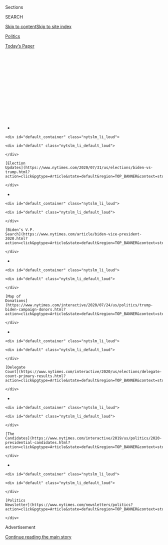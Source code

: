 <div id="app">

<div>

<div>

<div>

<div class="NYTAppHideMasthead css-1q2w90k e1suatyy0">

<div class="section css-ui9rw0 e1suatyy2">

<div class="css-eph4ug er09x8g0">

<div class="css-6n7j50">

</div>

<span class="css-1dv1kvn">Sections</span>

<div class="css-10488qs">

<span class="css-1dv1kvn">SEARCH</span>

</div>

[Skip to content](#site-content)[Skip to site
index](#site-index)

</div>

<div id="masthead-section-label" class="css-1wr3we4 eaxe0e00">

[Politics](https://www.nytimes.com/section/politics)

</div>

<div class="css-10698na e1huz5gh0">

</div>

</div>

<div id="masthead-bar-one" class="section hasLinks css-15hmgas e1csuq9d3">

<div class="css-uqyvli e1csuq9d0">

</div>

<div class="css-1uqjmks e1csuq9d1">

</div>

<div class="css-9e9ivx">

[](https://myaccount.nytimes.com/auth/login?response_type=cookie&client_id=vi)

</div>

<div class="css-1bvtpon e1csuq9d2">

[Today’s
Paper](https://www.nytimes.com/section/todayspaper)

</div>

</div>

</div>

</div>

<div data-aria-hidden="false">

<div id="site-content" data-role="main">

<div>

<div class="css-1aor85t" style="opacity:0.000000001;z-index:-1;visibility:hidden">

<div class="css-1hqnpie">

<div class="css-epjblv">

<span class="css-17xtcya">[Politics](/section/politics)</span><span class="css-x15j1o">|</span><span class="css-fwqvlz">Trump
Adds Roger Stone to His List of Pardons and
Commutations</span>

</div>

<div class="css-k008qs">

<div class="css-1iwv8en">

<span class="css-18z7m18"></span>

<div>

</div>

</div>

<span class="css-1n6z4y">https://nyti.ms/38LC2kZ</span>

<div class="css-1705lsu">

<div class="css-4xjgmj">

<div class="css-4skfbu" data-role="toolbar" data-aria-label="Social Media Share buttons, Save button, and Comments Panel with current comment count" data-testid="share-tools">

  - 
  - 
  - 
  - 
    
    <div class="css-6n7j50">
    
    </div>

  - 

</div>

</div>

</div>

</div>

</div>

</div>

<div id="NYT_TOP_BANNER_REGION" class="css-13pd83m">

<div>

<div id="styln-elections-notifications-menu" class="section interactive-content interactive-size-medium css-1edisqu">

<div class="css-17ih8de interactive-body">

<div class="nytslm_innerContainer" data-aria-live="polite">

<div class="nytslm_title">

</div>

  - 
    
    <div id="default_container" class="nytslm_li_loud">
    
    <div id="default" class="nytslm_li_default_loud">
    
    </div>
    
    [Election
    Updates](https://www.nytimes.com/2020/07/31/us/elections/biden-vs-trump.html?action=click&pgtype=Article&state=default&region=TOP_BANNER&context=storylines_menu)
    
    </div>

  - 
    
    <div id="default_container" class="nytslm_li_loud">
    
    <div id="default" class="nytslm_li_default_loud">
    
    </div>
    
    [Biden’s V.P.
    Search](https://www.nytimes.com/article/biden-vice-president-2020.html?action=click&pgtype=Article&state=default&region=TOP_BANNER&context=storylines_menu)
    
    </div>

  - 
    
    <div id="default_container" class="nytslm_li_loud">
    
    <div id="default" class="nytslm_li_default_loud">
    
    </div>
    
    [Map of
    Donations](https://www.nytimes.com/interactive/2020/07/24/us/politics/trump-biden-campaign-donors.html?action=click&pgtype=Article&state=default&region=TOP_BANNER&context=storylines_menu)
    
    </div>

  - 
    
    <div id="default_container" class="nytslm_li_loud">
    
    <div id="default" class="nytslm_li_default_loud">
    
    </div>
    
    [Delegate
    Count](https://www.nytimes.com/interactive/2020/us/elections/delegate-count-primary-results.html?action=click&pgtype=Article&state=default&region=TOP_BANNER&context=storylines_menu)
    
    </div>

  - 
    
    <div id="default_container" class="nytslm_li_loud">
    
    <div id="default" class="nytslm_li_default_loud">
    
    </div>
    
    [The
    Candidates](https://www.nytimes.com/interactive/2019/us/politics/2020-presidential-candidates.html?action=click&pgtype=Article&state=default&region=TOP_BANNER&context=storylines_menu)
    
    </div>

  - 
    
    <div id="default_container" class="nytslm_li_loud">
    
    <div id="default" class="nytslm_li_default_loud">
    
    </div>
    
    [Politics
    Newsletter](https://www.nytimes.com/newsletters/politics?action=click&pgtype=Article&state=default&region=TOP_BANNER&context=storylines_menu)
    
    </div>

</div>

</div>

</div>

</div>

</div>

<div id="top-wrapper" class="css-1sy8kpn">

<div id="top-slug" class="css-l9onyx">

Advertisement

</div>

[Continue reading the main
story](#after-top)

<div class="ad top-wrapper" style="text-align:center;height:100%;display:block;min-height:250px">

<div id="top" class="place-ad" data-position="top" data-size-key="top">

</div>

</div>

<div id="after-top">

</div>

</div>

<div>

<div id="sponsor-wrapper" class="css-1hyfx7x">

<div id="sponsor-slug" class="css-19vbshk">

Supported by

</div>

[Continue reading the main
story](#after-sponsor)

<div id="sponsor" class="ad sponsor-wrapper" style="text-align:center;height:100%;display:block">

</div>

<div id="after-sponsor">

</div>

</div>

<div class="css-186x18t">

</div>

<div class="css-1vkm6nb ehdk2mb0">

# Trump Adds Roger Stone to His List of Pardons and Commutations

</div>

The president’s decision to commute Mr. Stone’s sentence continues a
pattern of his presidency: granting clemency to friends whose cases
resonate with him personally.

<div class="css-79elbk" data-testid="photoviewer-wrapper">

<div class="css-z3e15g" data-testid="photoviewer-wrapper-hidden">

</div>

<div class="css-1a48zt4 ehw59r15" data-testid="photoviewer-children">

![<span class="css-16f3y1r e13ogyst0" data-aria-hidden="true">Roger J.
Stone Jr. arriving to his sentencing hearing in February. President
Trump commuted Mr. Stone’s sentence on
Friday.</span><span class="css-cnj6d5 e1z0qqy90" itemprop="copyrightHolder"><span class="css-1ly73wi e1tej78p0">Credit...</span><span><span>Anna
Moneymaker/The New York
Times</span></span></span>](https://static01.nyt.com/images/2020/07/10/us/politics/10dc-pardonlist/merlin_169214826_b1db798c-1ac5-4e8b-832d-982fe71b8b04-articleLarge.jpg?quality=75&auto=webp&disable=upscale)

</div>

</div>

<div class="css-18e8msd">

<div class="css-vp77d3 epjyd6m0">

<div class="css-1baulvz">

By [<span class="css-1baulvz" itemprop="name">Katie
Rogers</span>](https://www.nytimes.com/by/katie-rogers),
[<span class="css-1baulvz" itemprop="name">Derrick Bryson
Taylor</span>](https://www.nytimes.com/by/derrick-bryson-taylor) and
[<span class="css-1baulvz last-byline" itemprop="name">Heather
Murphy</span>](https://www.nytimes.com/by/heather-murphy)

</div>

</div>

  - July 11,
    2020

  - 
    
    <div class="css-4xjgmj">
    
    <div class="css-d8bdto" data-role="toolbar" data-aria-label="Social Media Share buttons, Save button, and Comments Panel with current comment count" data-testid="share-tools">
    
      - 
      - 
      - 
      - 
        
        <div class="css-6n7j50">
        
        </div>
    
      - 
    
    </div>
    
    </div>

</div>

</div>

<div class="section meteredContent css-1r7ky0e" name="articleBody" itemprop="articleBody">

<div class="css-1fanzo5 StoryBodyCompanionColumn">

<div class="css-53u6y8">

President Trump on Friday [commuted the sentence of Roger J. Stone
Jr.](https://www.nytimes.com/2020/07/10/us/politics/trump-roger-stone-clemency.html),
a longtime friend and former campaign adviser who had openly expressed
loyalty to him throughout a congressional investigation into ties
between Mr. Trump’s 2016 campaign and Russia.

“The simple fact is that if the special counsel had not been pursuing an
absolutely baseless investigation, Mr. Stone would not be facing time in
prison,” the White House [said in a statement on Friday
evening](https://www.whitehouse.gov/briefings-statements/statement-press-secretary-regarding-executive-grant-clemency-roger-stone-jr/).

Mr. Stone had been days away from reporting to a federal prison to serve
a 40-month sentence for seven felonies, including lying to federal
investigators, tampering with a witness and impeding a congressional
inquiry. He had [aggressively
lobbied](https://www.nytimes.com/2020/06/26/us/politics/roger-stone-prison.html)
for clemency, both in the courts and on social media.

The commutation, which was immediately criticized by Democrats, adds Mr.
Stone to a list of beneficiaries of Mr. Trump’s clemency in cases that
resonate with him personally — or with people who have a direct line to
him through friends or family — over thousands of other cases awaiting
his review.

</div>

</div>

<div class="css-1fanzo5 StoryBodyCompanionColumn">

<div class="css-53u6y8">

According to the Justice Department, Mr. Trump has commuted the
sentences of [10
people](https://www.justice.gov/pardon/commutations-granted-president-donald-trump-2017-present),
not including Mr. Stone, but he has received 7,786 petitions for
commutation. This puts him far behind his most recent predecessor,
President Barack Obama, who
[commuted](https://www.justice.gov/pardon/clemency-statistics#obama) the
sentences of 1,715 people, but closer to President George W. Bush, who
commuted the sentences of 11 people.

The Supreme Court has ruled that the Constitution gives presidents
unlimited authority to grant pardons, which excuse or forgive a federal
crime. A commutation, [by
contrast](https://www.nytimes.com/2007/07/03/washington/03commute.html),
makes a punishment milder without wiping out the underlying conviction —
in Mr. Stone’s case, the White House did not argue that he was innocent.
Both are forms of presidential clemency.

Here are some of the pardons and commutations issued by Mr. Trump:

Pardon: Aug. 25, 2017

## Joe Arpaio

</div>

</div>

<div class="css-79elbk" data-testid="photoviewer-wrapper">

<div class="css-z3e15g" data-testid="photoviewer-wrapper-hidden">

</div>

<div class="css-1a48zt4 ehw59r15" data-testid="photoviewer-children">

![<span class="css-16f3y1r e13ogyst0" data-aria-hidden="true">Joe Arpaio
was elected sheriff of Maricopa County, Ariz., five times before he was
ultimately charged with criminal contempt for defying a court
order.</span><span class="css-cnj6d5 e1z0qqy90" itemprop="copyrightHolder"><span class="css-1ly73wi e1tej78p0">Credit...</span><span>Ross
D. Franklin/Associated
Press</span></span>](https://static01.nyt.com/images/2020/04/30/us/politics/00dc-pardonlist-arpaio/merlin_169654206_ea5ad79b-00b2-448f-8df3-078b4efe4f62-articleLarge.jpg?quality=75&auto=webp&disable=upscale)

</div>

</div>

<div class="css-1fanzo5 StoryBodyCompanionColumn">

<div class="css-53u6y8">

Joe Arpaio, an anti-immigration crusader who enjoyed calling himself
“America’s toughest sheriff,” [was the first
pardon](https://www.nytimes.com/2017/08/27/us/joe-arpaio-sheriff-pardon.html)
of Mr. Trump’s presidency.

Once one of the most popular — and divisive — figures in Arizona, Mr.
Arpaio was elected sheriff of Maricopa County five times before he was
[ultimately charged with criminal
contempt](https://www.nytimes.com/2017/07/31/us/sheriff-joe-arpaio-convicted-arizona.html)
for defying a court order to stop detaining people solely on the
suspicion that they were undocumented immigrants.

</div>

</div>

<div class="css-1fanzo5 StoryBodyCompanionColumn">

<div class="css-53u6y8">

In a move that drew outrage from Democrats and immigration advocates,
Mr. Trump, who has staked much of his political capital around
zero-tolerance immigration policies, pardoned Mr. Arpaio less than a
month after he was found guilty.

</div>

</div>

<div>

</div>

<div class="css-1fanzo5 StoryBodyCompanionColumn">

<div class="css-53u6y8">

Pardon: May 15, 2019

## Conrad M. Black

Conrad M. Black, a former press baron and friend of Mr. Trump’s, was
granted a full pardon 12 years after his sentencing for fraud and
obstruction of justice.

Mr. Black, who once owned The Chicago Sun-Times, The Jerusalem Post and
The Daily Telegraph of London, among other newspapers, was convicted of
fraud in 2007 with three other former executives of Hollinger
International. They had been accused of skimming millions of dollars
from the media
company.

<div id="NYT_MAIN_CONTENT_1_REGION" class="css-9tf9ac">

<div>

<div id="styln-nfldraft-updates-block" class="section interactive-content interactive-size-medium css-1ftcdic">

<div class="css-17ih8de interactive-body">

<div id="styln-briefing-block" data-asset-id="">

<div class="briefing-block-header-section">

# [Latest Updates: 2020 Election](https://www.nytimes.com/2020/07/31/us/elections/biden-vs-trump.html?action=click&pgtype=Article&state=default&region=MAIN_CONTENT_1&context=storylines_live_updates)

<div class="briefing-block-ts">

Updated 2020-08-01T01:26:45.732Z

</div>

</div>

  - [Kamala Harris, a top vice-presidential contender, confronts double
    standards.](https://www.nytimes.com/2020/07/31/us/elections/biden-vs-trump.html?action=click&pgtype=Article&state=default&region=MAIN_CONTENT_1&context=storylines_live_updates#link-29fdff45)
  - [Karen Bass and Susan Rice are rising on Biden’s vice-presidential
    shortlist.](https://www.nytimes.com/2020/07/31/us/elections/biden-vs-trump.html?action=click&pgtype=Article&state=default&region=MAIN_CONTENT_1&context=storylines_live_updates#link-13ec3d9c)
  - [Trump says Russian bounties to kill U.S. troops ‘never took
    place.’](https://www.nytimes.com/2020/07/31/us/elections/biden-vs-trump.html?action=click&pgtype=Article&state=default&region=MAIN_CONTENT_1&context=storylines_live_updates#link-49e9a016)

<div class="briefing-block-footer">

<div class="briefing-block-footer-meta">

[See more
updates](https://www.nytimes.com/2020/07/31/us/elections/biden-vs-trump.html?action=click&pgtype=Article&state=default&region=MAIN_CONTENT_1&context=storylines_live_updates)

</div>

</div>

</div>

</div>

</div>

</div>

</div>

Mr. Black, who was [released from prison
in 2012](https://dealbook.nytimes.com/2012/05/04/conrad-black-is-freed/),
is the author of several pro-Trump opinion articles as well as a
flattering book, “Donald J. Trump: A President Like No Other.”

</div>

</div>

<div>

</div>

<div class="css-1fanzo5 StoryBodyCompanionColumn">

<div class="css-53u6y8">

COMMUTATION: Feb. 18,
2020

## Rod R. Blagojevich

</div>

</div>

<div class="css-79elbk" data-testid="photoviewer-wrapper">

<div class="css-z3e15g" data-testid="photoviewer-wrapper-hidden">

</div>

<div class="css-1a48zt4 ehw59r15" data-testid="photoviewer-children">

<div class="css-1xdhyk6 erfvjey0">

<span class="css-1ly73wi e1tej78p0">Image</span>

<div class="css-zjzyr8">

<div data-testid="lazyimage-container" style="height:257.77777777777777px">

</div>

</div>

</div>

<span class="css-16f3y1r e13ogyst0" data-aria-hidden="true">Former Gov.
Rod R. Blagojevich of Illinois outside his home in Chicago in February
after being released from prison in
Colorado.</span><span class="css-cnj6d5 e1z0qqy90" itemprop="copyrightHolder"><span class="css-1ly73wi e1tej78p0">Credit...</span><span>Laura
McDermott for The New York Times</span></span>

</div>

</div>

<div class="css-1fanzo5 StoryBodyCompanionColumn">

<div class="css-53u6y8">

Former Gov. Rod R. Blagojevich of Illinois was [sentenced in 2011 to 14
years in
prison](https://www.nytimes.com/2011/12/08/us/blagojevich-expresses-remorse-in-courtroom-speech.html)
for trying to sell or trade to the highest bidder the Senate seat that
Mr. Obama vacated after he was elected president. Mr. Blagojevich’s
expletive-filled remarks about his role in choosing a new senator — “I’m
just not giving it up for nothing” — were caught on government
recordings of his phone calls and became punchlines on late-night
television.

</div>

</div>

<div class="css-1fanzo5 StoryBodyCompanionColumn">

<div class="css-53u6y8">

In 2010, while Mr. Blagojevich was awaiting trial, [he was a contestant
on “The Celebrity
Apprentice,”](https://www.washingtonpost.com/history/2019/08/11/that-time-trump-fired-rod-blagojevich-celebrity-apprentice-harry-potter-incompetence/)
a reality TV series hosted by Mr. Trump. Mr. Blagojevich was fired at
the end of that season’s fourth episode.

</div>

</div>

<div>

</div>

<div class="css-1fanzo5 StoryBodyCompanionColumn">

<div class="css-53u6y8">

Pardon: May 31, 2018

## Dinesh D’Souza

Dinesh D’Souza received a presidential pardon after pleading guilty to
making illegal campaign contributions in 2014. Mr. D’Souza, a filmmaker
and author whose subjects often dabble in conspiracy theories, had long
blamed his conviction on his political opposition to Mr. Obama.

“What happened here is Obama and his team — Eric Holder, Preet Bharara
in New York — these guys decided to make an example of me, and I think
that the reason for this was Obama’s anger over my movie that I made
about him,” Mr. D’Souza said on “Fox and Friends,” one of Mr. Trump’s
favorite shows.

His reasoning seemed to strike a nerve with the president: In issuing
his pardon, Mr. Trump said that Mr. D’Souza had been “treated very
unfairly by our government,” echoing a claim the commentator has often
made himself.

</div>

</div>

<div>

</div>

<div class="css-1fanzo5 StoryBodyCompanionColumn">

<div class="css-53u6y8">

Pardon: Feb. 18,
2020

## Edward J. DeBartolo Jr.

</div>

</div>

<div class="css-79elbk" data-testid="photoviewer-wrapper">

<div class="css-z3e15g" data-testid="photoviewer-wrapper-hidden">

</div>

<div class="css-1a48zt4 ehw59r15" data-testid="photoviewer-children">

<div class="css-1xdhyk6 erfvjey0">

<span class="css-1ly73wi e1tej78p0">Image</span>

<div class="css-zjzyr8">

<div data-testid="lazyimage-container" style="height:275.82222222222225px">

</div>

</div>

</div>

<span class="css-16f3y1r e13ogyst0" data-aria-hidden="true">Edward
DeBartolo Jr., a former owner of the San Francisco 49ers, in
2016.</span><span class="css-cnj6d5 e1z0qqy90" itemprop="copyrightHolder"><span class="css-1ly73wi e1tej78p0">Credit...</span><span>Marcio
Jose Sanchez/Associated Press</span></span>

</div>

</div>

<div class="css-1fanzo5 StoryBodyCompanionColumn">

<div class="css-53u6y8">

Edward J. DeBartolo Jr., a former owner of the San Francisco 49ers,
[pleaded guilty
in 1998](https://www.nytimes.com/2020/02/18/us/politics/trump-pardon-blagojevich-debartolo.html)
to concealing an extortion plot. Mr. DeBartolo was prosecuted after he
gave Edwin W. Edwards, the influential former governor of Louisiana,
$400,000 to secure a riverboat gambling license for his gambling
consortium.

The 49ers won five Super Bowl championships in a 14-year span while Mr.
DeBartolo was serving as the team’s principal owner. Although Mr.
DeBartolo avoided prison, he was fined $1 million and was suspended for
a year by the N.F.L.

commutation: June 6,
2018

## Alice Marie Johnson

</div>

</div>

<div class="css-79elbk" data-testid="photoviewer-wrapper">

<div class="css-z3e15g" data-testid="photoviewer-wrapper-hidden">

</div>

<div class="css-1a48zt4 ehw59r15" data-testid="photoviewer-children">

<div class="css-1xdhyk6 erfvjey0">

<span class="css-1ly73wi e1tej78p0">Image</span>

<div class="css-zjzyr8">

<div data-testid="lazyimage-container" style="height:257.77777777777777px">

</div>

</div>

</div>

<span class="css-16f3y1r e13ogyst0" data-aria-hidden="true">Alice
Johnson, center, was a guest of the First Lady at the State of the Union
address in
2019.</span><span class="css-cnj6d5 e1z0qqy90" itemprop="copyrightHolder"><span class="css-1ly73wi e1tej78p0">Credit...</span><span>Erin
Schaff for The New York Times</span></span>

</div>

</div>

<div class="css-1fanzo5 StoryBodyCompanionColumn">

<div class="css-53u6y8">

Alice Marie Johnson was serving life in a federal prison for a
nonviolent drug conviction before her case was brought to Mr. Trump’s
attention by the reality television star Kim Kardashian West.

The president’s decision to commute her sentence freed Ms. Johnson, who
had been locked up in Alabama since 1996 on charges related to cocaine
distribution and money laundering.

Since her release, the Trump campaign [has used her as the
face](https://www.nytimes.com/2020/02/06/us/politics/alice-johnson-trump-super-bowl-ad.html)
of its outreach to Black voters: In February, Ms. Johnson was featured
in the campaign’s Super Bowl ad, which was viewed by about 102 million
people during the game.

</div>

</div>

<div class="css-1fanzo5 StoryBodyCompanionColumn">

<div class="css-53u6y8">

“I’ve been such a source of pride for him,” Ms. Johnson said at the
time. “Who doesn’t want to show something they’re proud of during an
election year? That’s what all the candidates do. For him to highlight
me, it makes me know he’s not only proud, he’s super proud.”

</div>

</div>

<div>

</div>

<div class="css-1fanzo5 StoryBodyCompanionColumn">

<div class="css-53u6y8">

Pardon: May 24, 2018

## Jack Johnson

Jack Johnson, the first Black heavyweight boxing champion, was tarnished
by a racially tainted criminal conviction in 1913 — for transporting a
white woman across state lines. It haunted him even well after his death
in 1946.

Politicians and celebrities alike tried for years to secure a pardon,
but in the end, Mr. Trump was swayed by a friendly phone call from
Rambo.

“Sylvester Stallone called me with the story of heavyweight boxing
champion [Jack
Johnson](https://www.nytimes.com/2018/05/24/sports/jack-johnson-pardon-trump.html),”
Mr. Trump [wrote on
Twitter](https://twitter.com/realDonaldTrump/status/987768453338673152)
just weeks before announcing his decision. “His trials and tribulations
were great, his life complex and controversial. Others have looked at
this over the years, most thought it would be done, but yes, I am
considering a Full Pardon\!”

</div>

</div>

<div>

</div>

<div class="css-1fanzo5 StoryBodyCompanionColumn">

<div class="css-53u6y8">

Pardon: Feb. 18,
2020

## Bernard B. Kerik

</div>

</div>

<div class="css-79elbk" data-testid="photoviewer-wrapper">

<div class="css-z3e15g" data-testid="photoviewer-wrapper-hidden">

</div>

<div class="css-1a48zt4 ehw59r15" data-testid="photoviewer-children">

<div class="css-1xdhyk6 erfvjey0">

<span class="css-1ly73wi e1tej78p0">Image</span>

<div class="css-zjzyr8">

<div data-testid="lazyimage-container" style="height:257.1333333333334px">

</div>

</div>

</div>

<span class="css-16f3y1r e13ogyst0" data-aria-hidden="true">Bernard B.
Kerik, a former New York City police commissioner, in
2014.</span><span class="css-cnj6d5 e1z0qqy90" itemprop="copyrightHolder"><span class="css-1ly73wi e1tej78p0">Credit...</span><span>Tom
Williams/CQ Roll Call, via Associated Press</span></span>

</div>

</div>

<div class="css-1fanzo5 StoryBodyCompanionColumn">

<div class="css-53u6y8">

Ten years ago, Bernard B. Kerik, a former New York City police
commissioner, was [sentenced to four years in
prison](https://www.nytimes.com/2010/02/19/nyregion/19kerik.html) after
pleading guilty to eight felony charges, including tax fraud and lying
to White House officials. Around the time of his sentencing, federal
prosecutors denounced Mr. Kerik as a corrupt official who sought to
trade his authority for lavish benefits.

Mr. Trump said he heard from more than a dozen people about pardoning
Mr. Kerik, including Rudolph W. Giuliani, the former New York mayor and
Mr. Trump’s personal lawyer. Mr. Kerik’s rise to prominence dates to the
1993 campaign for mayor in New York City, when he served as Mr.
Giuliani’s bodyguard and chauffeur. After the pardon was announced,
Mr. Kerik [expressed his
gratitude](https://twitter.com/BernardKerik/status/1229842151799959555)
to Mr. Trump on Twitter. “With the exception of the birth of my
children,” he wrote, “today is one of the greatest days in my life.”

</div>

</div>

<div>

</div>

<div class="css-1fanzo5 StoryBodyCompanionColumn">

<div class="css-53u6y8">

Pardon: April 13, 2018

## I. Lewis “Scooter” Libby Jr.

I. Lewis Libby Jr. was Vice President Dick Cheney’s top adviser before
Mr. Libby [was convicted
in 2007](https://www.nytimes.com/2007/03/07/washington/07libby.html) of
four felony counts, including perjury and obstruction of justice, in
connection with the disclosure of the identity of a C.I.A. officer,
Valerie Plame.

Mr. Libby had maintained his innocence for years, and his portrayal as a
victim of an unfair prosecution ultimately found favor with Mr. Trump.

“I don’t know Mr. Libby,” Mr. Trump said in a statement, “but for years
I have heard that he has been treated unfairly. Hopefully, this full
pardon will help rectify a very sad portion of his life.”

</div>

</div>

<div>

</div>

<div class="css-1fanzo5 StoryBodyCompanionColumn">

<div class="css-53u6y8">

Pardon: Nov. 15,
2019

## Clint Lorance, Maj. Mathew L. Golsteyn, Chief Petty Officer Edward Gallagher

Mr. Trump’s decision to clear three members of the armed services who
had been accused or convicted of war crimes signaled that the president
intended to use his power as the ultimate arbiter of military justice.

He ordered full pardons of Clint Lorance, a former Army lieutenant who
was serving a 19-year sentence for the murder of two civilians, and
[Maj. Mathew L.
Golsteyn](https://www.nytimes.com/2018/12/14/us/politics/mathew-golsteyn-special-forces-murder-charges.html),
an Army Special Forces officer who was facing murder charges for killing
an unarmed Afghan he believed was a Taliban bomb maker.

The president also reversed the demotion of Chief Petty Officer [Edward
Gallagher](https://www.nytimes.com/2019/11/21/us/navy-seal-trident-insignia.html),
a Navy SEAL who had been [acquitted of murder
charges](https://www.nytimes.com/2019/07/02/us/navy-seal-trial-verdict.html)
but convicted of a lesser offense in a high-profile war crimes case.

All three had been championed by prominent conservatives who had
portrayed them as war heroes unfairly prosecuted for actions taken in
the heat and confusion of battle.

</div>

</div>

<div>

</div>

<div class="css-1fanzo5 StoryBodyCompanionColumn">

<div class="css-53u6y8">

Pardon: Feb. 18,
2020

## Michael R. Milken

</div>

</div>

<div class="css-79elbk" data-testid="photoviewer-wrapper">

<div class="css-z3e15g" data-testid="photoviewer-wrapper-hidden">

</div>

<div class="css-1a48zt4 ehw59r15" data-testid="photoviewer-children">

<div class="css-1xdhyk6 erfvjey0">

<span class="css-1ly73wi e1tej78p0">Image</span>

<div class="css-zjzyr8">

<div data-testid="lazyimage-container" style="height:266.15555555555557px">

</div>

</div>

</div>

<span class="css-16f3y1r e13ogyst0" data-aria-hidden="true">Michael R.
Milken last year in Beverly Hills,
Calif.</span><span class="css-cnj6d5 e1z0qqy90" itemprop="copyrightHolder"><span class="css-1ly73wi e1tej78p0">Credit...</span><span>Michael
Kovac/Getty Images</span></span>

</div>

</div>

<div class="css-1fanzo5 StoryBodyCompanionColumn">

<div class="css-53u6y8">

Michael R. Milken was the billionaire “[junk bond
king](https://www.nytimes.com/2008/04/29/business/29sorkin.html)” and a
well-known financier on Wall Street in the 1980s. In 1990, he [pleaded
guilty](https://www.nytimes.com/2019/10/26/business/michael-milken-trump-opportunity-zones.html)
to securities fraud and conspiracy charges and [was sentenced to 10
years in
prison](https://www.nytimes.com/1990/11/22/business/the-milken-sentence-milken-gets-10-years-for-wall-st-crimes.html),
though his sentence was later reduced to two. He also agreed to pay $600
million in fines and penalties. After his release, Mr. Milken created
the Milken Institute, a nonpartisan think tank.

</div>

</div>

<div class="css-1fanzo5 StoryBodyCompanionColumn">

<div class="css-53u6y8">

Mr. Milken did not have a pardon or commutation application pending at
the Justice Department’s pardons office, meaning that the president made
that decision entirely without official department input. Among those
arguing for Mr. Milken to be pardoned were Mr. Giuliani, who as the U.S.
attorney for the Southern District of New York prosecuted Mr. Milken.

Pardon: Feb. 18,
2020

## David H. Safavian

</div>

</div>

<div class="css-79elbk" data-testid="photoviewer-wrapper">

<div class="css-z3e15g" data-testid="photoviewer-wrapper-hidden">

</div>

<div class="css-1a48zt4 ehw59r15" data-testid="photoviewer-children">

<div class="css-1xdhyk6 erfvjey0">

<span class="css-1ly73wi e1tej78p0">Image</span>

<div class="css-zjzyr8">

<div data-testid="lazyimage-container" style="height:315.77777777777777px">

</div>

</div>

</div>

<span class="css-16f3y1r e13ogyst0" data-aria-hidden="true">David H.
Safavian, the top federal procurement official under President George W.
Bush, in 2006 in
Washington.</span><span class="css-cnj6d5 e1z0qqy90" itemprop="copyrightHolder"><span class="css-1ly73wi e1tej78p0">Credit...</span><span>Charles
Dharapak/Associated Press</span></span>

</div>

</div>

<div class="css-1fanzo5 StoryBodyCompanionColumn">

<div class="css-53u6y8">

David H. Safavian, the top federal procurement official under President
George W. Bush, was sentenced
[in 2009](https://www.justice.gov/opa/pr/former-gsa-chief-staff-david-safavian-sentenced-obstruction-justice-and-making-false)
to a year in prison for covering up his ties to Jack Abramoff, the
disgraced lobbyist whose corruption became a symbol of the excesses of
Washington influence peddling. Mr. Safavian was convicted of obstruction
of justice and making false statements.

“Having served time in prison and completed the process of rejoining
society with a felony conviction, Mr. Safavian is uniquely positioned to
identify problems with the criminal justice system and work to fix
them,” the White House said in the statement announcing his pardon.

Pardon: Feb. 18,
2020

## Angela Stanton

</div>

</div>

<div class="css-79elbk" data-testid="photoviewer-wrapper">

<div class="css-z3e15g" data-testid="photoviewer-wrapper-hidden">

</div>

<div class="css-1a48zt4 ehw59r15" data-testid="photoviewer-children">

<div class="css-1xdhyk6 erfvjey0">

<span class="css-1ly73wi e1tej78p0">Image</span>

<div class="css-zjzyr8">

<div data-testid="lazyimage-container" style="height:257.1333333333334px">

</div>

</div>

</div>

<span class="css-16f3y1r e13ogyst0" data-aria-hidden="true">Angela
Stanton in 2018. She wrote “Life of a Real Housewife,” which explores
her difficult upbringing and her encounters with reality TV
stars.</span><span class="css-cnj6d5 e1z0qqy90" itemprop="copyrightHolder"><span class="css-1ly73wi e1tej78p0">Credit...</span><span>Roy
Rochlin/Getty Images for SiriusXM</span></span>

</div>

</div>

<div class="css-1fanzo5 StoryBodyCompanionColumn">

<div class="css-53u6y8">

Angela Stanton — an author, television personality and motivational
speaker — served six months of home confinement in 2007 for her role in
a stolen-vehicle ring. Her book “Life of a Real Housewife” explores her
difficult upbringing and her encounters with reality TV stars.

Before her pardon, she [gave
interviews](https://waok.radio.com/blogs/on-point-with-juandolyn-stokes/angela-stanton-king-talks-adversity-and-support-for-trump)
in which she declared her support for Mr. Trump. In announcing her
pardon, the White House credited her with working “tirelessly to improve
re-entry outcomes for people returning to their communities upon release
from
prison.”

</div>

</div>

<div>

</div>

</div>

<div>

</div>

<div>

</div>

<div id="NYT_BELOW_MAIN_CONTENT_REGION">

<div>

<div id="STLYN_guide_v1_STYLN_guide_a" class="section css-l08pwh interactive-content interactive-size-medium">

<div class="css-17ih8de interactive-body">

<div class="g-story g-freebird g-max-limit" data-preview-slug="styln-scroll-guide">

</div>

<div id="g-electionguide-id" class="g-electionguide">

<div class="g-electionguide-container">

<div class="g-electionguide-wrapper">

<div class="g-electionguide-logo">

</div>

# Our 2020 Election Guide

Updated July 31, 2020

  - 
    
    -----
    
    ## The Latest
    
      - President Trump’s assault on the Postal Service is intersecting
        with his attacks on mail-in voting. [Voting rights groups say it
        is a recipe for
        disaster.](https://www.nytimes.com/2020/07/31/us/politics/trump-usps-mail-delays.html?action=click&pgtype=Article&state=default&region=BELOW_MAIN_CONTENT&context=storylines_guide)

  - 
    
    -----
    
    ## Biden’s V.P. Search
    
      - [Here are 13
        women](https://www.nytimes.com/article/biden-vice-president-2020.html?action=click&pgtype=Article&state=default&region=BELOW_MAIN_CONTENT&context=storylines_guide)
        who have been under consideration to be Joe Biden’s running
        mate, and why each might be chosen — and might not be.

  - 
    
    -----
    
    ## Keep Up With Our Coverage
    
      - Get an
        [email](https://www.nytimes.com/newsletters/politics?action=click&pgtype=Article&state=default&region=BELOW_MAIN_CONTENT&context=storylines_guide)
        recapping the day’s news
    
    <!-- end list -->
    
      - Download our mobile app on
        [iOS](https://apps.apple.com/us/app/nytimes/id284862083?ls=1&mat_click_id=5c79ae7455014fd1bd66b5610c05b8f2-20191112-16948&referrer=mat_click_id%3D5c79ae7455014fd1bd66b5610c05b8f2-20191112-16948%26link_click_id%3D722930677036718082)
        and
        [Android](http://a.localytics.com/android?id=com.nytimes.android&referrer=utm_source%3Dother_nyt_mobile_web%26utm_medium%3DWeb%2520page%26utm_term%3DGeneral%2520Mobile%2520Page%26utm_campaign%3DNYT%2520Mobile%2520General%2520Page)
        and turn on Breaking News and Politics alerts

</div>

</div>

</div>

</div>

</div>

</div>

</div>

<div>

</div>

<div>

<div id="bottom-wrapper" class="css-1ede5it">

<div id="bottom-slug" class="css-l9onyx">

Advertisement

</div>

[Continue reading the main
story](#after-bottom)

<div id="bottom" class="ad bottom-wrapper" style="text-align:center;height:100%;display:block;min-height:90px">

</div>

<div id="after-bottom">

</div>

</div>

</div>

</div>

</div>

## Site Index

<div>

</div>

## Site Information Navigation

  - [© <span>2020</span> <span>The New York Times
    Company</span>](https://help.nytimes.com/hc/en-us/articles/115014792127-Copyright-notice)

<!-- end list -->

  - [NYTCo](https://www.nytco.com/)
  - [Contact
    Us](https://help.nytimes.com/hc/en-us/articles/115015385887-Contact-Us)
  - [Work with us](https://www.nytco.com/careers/)
  - [Advertise](https://nytmediakit.com/)
  - [T Brand Studio](http://www.tbrandstudio.com/)
  - [Your Ad
    Choices](https://www.nytimes.com/privacy/cookie-policy#how-do-i-manage-trackers)
  - [Privacy](https://www.nytimes.com/privacy)
  - [Terms of
    Service](https://help.nytimes.com/hc/en-us/articles/115014893428-Terms-of-service)
  - [Terms of
    Sale](https://help.nytimes.com/hc/en-us/articles/115014893968-Terms-of-sale)
  - [Site
    Map](https://spiderbites.nytimes.com)
  - [Help](https://help.nytimes.com/hc/en-us)
  - [Subscriptions](https://www.nytimes.com/subscription?campaignId=37WXW)

</div>

</div>

</div>

</div>
